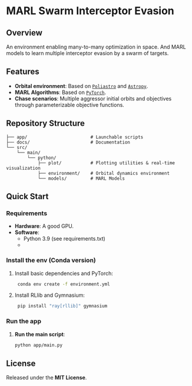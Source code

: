 # MARL Swarm Interceptor Evasion

## Overview
An environment enabling many-to-many optimization in space.
And MARL models to learn multiple interceptor evasion by a swarm of targets.

## Features
- **Orbital environment**: Based on [`Poliastro`](https://docs.poliastro.space/en/stable/) and [`Astropy`](https://www.astropy.org/).
- **MARL Algorithms**: Based on [`PyTorch`](https://pytorch.org/).
- **Chase scenarios**: Multiple aggressor initial orbits and objectives through parameterizable objective functions.

## Repository Structure
```
├── app/                        # Launchable scripts
├── docs/                       # Documentation
└── src/
    └── main/
        └── python/
            ├── plot/           # Plotting utilities & real-time visualization
            ├── environment/    # Orbital dynamics environment
            └── models/         # MARL Models
```

## Quick Start
### Requirements
- **Hardware**: A good GPU.
- **Software**: 
  - Python 3.9 (see requirements.txt)
  - 

### Install the env (Conda version)
1. Install basic dependencies and PyTorch:
   ```bash
    conda env create -f environment.yml
2. Install RLlib and Gymnasium:
   ```bash
    pip install "ray[rllib]" gymnasium

### Run the app
1. **Run the main script**:
   ```bash
   python app/main.py

## License
Released under the **MIT License**.